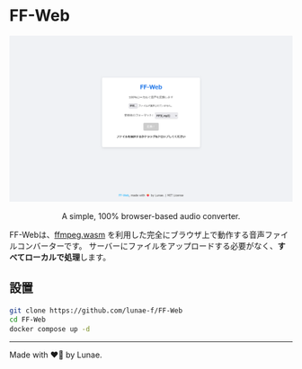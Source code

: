 # FF-Web

<p align="center">
  <img src="Screenshot.png" alt="FF-Web Screenshot" width="600">
</p>

<p align="center">
  A simple, 100% browser-based audio converter.
</p>

FF-Webは、[ffmpeg.wasm](https://github.com/ffmpegwasm/ffmpeg.wasm) を利用した完全にブラウザ上で動作する音声ファイルコンバーターです。
サーバーにファイルをアップロードする必要がなく、**すべてローカルで処理**します。

## 設置

```sh
git clone https://github.com/lunae-f/FF-Web
cd FF-Web
docker compose up -d
```

---
Made with ❤️‍🔥 by Lunae.